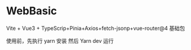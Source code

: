 # WebBasic
Vite + Vue3 + TypeScrip+Pinia+Axios+fetch-jsonp+vue-router@4 基础包


使用前，先执行 yarn 安装
然后 Yarn dev 运行
